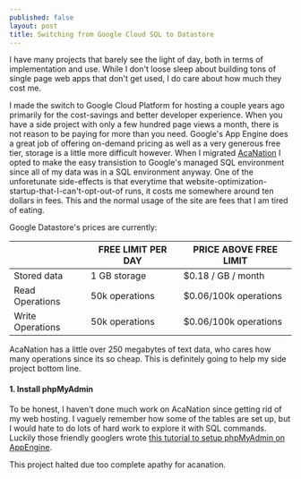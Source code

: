 ```yaml
---
published: false
layout: post
title: Switching from Google Cloud SQL to Datastore 
---
```


I have many projects that barely see the light of day, both in terms of implementation and use. While I don't loose sleep about building tons of single page web apps that don't get used, I do care about how much they cost me. 

I made the switch to Google Cloud Platform for hosting a couple years ago primarily for the cost-savings and better developer experience. When you have a side project with only a few hundred page views a month, there is not reason to be paying for more than you need. Google's App Engine does a great job of offering on-demand pricing as well as a very generous free tier, storage is a little more difficult however. When I migrated [AcaNation](acanation.com "AcaNation - find a cappella music") I opted to make the easy transistion to Google's managed SQL environment since all of my data was in a SQL environment anyway. One of the unforetunate side-effects is that everytime that website-optimization-startup-that-I-can't-opt-out-of runs, it costs me somewhere around ten dollars in fees. This and the normal usage of the site are fees that I am tired of eating. 

Google Datastore's prices are currently: 

|   | FREE LIMIT PER DAY  | PRICE ABOVE FREE LIMIT  |
| --- | --- | --- |
| Stored data | 1 GB storage | $0.18 / GB / month |
| Read Operations | 50k operations  | $0.06/100k operations |
| Write Operations  | 50k operations | $0.06/100k operations |

AcaNation has a little over 250 megabytes of text data, who cares how many operations since its so cheap. This is definitely going to help my side project bottom line. 


#### 1. Install phpMyAdmin

To be honest, I haven't done much work on AcaNation since getting rid of my web hosting. I vaguely remember how some of the tables are set up, but I would hate to do lots of hard work to explore it with SQL commands. Luckily those friendly googlers wrote [this tutorial to setup phpMyAdmin on AppEngine](https://cloud.google.com/sql/docs/phpmyadmin-on-app-engine).

This project halted due too complete apathy for acanation. 
